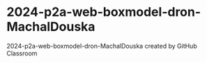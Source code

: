 # 2024-p2a-web-boxmodel-dron-MachalDouska
2024-p2a-web-boxmodel-dron-MachalDouska created by GitHub Classroom
